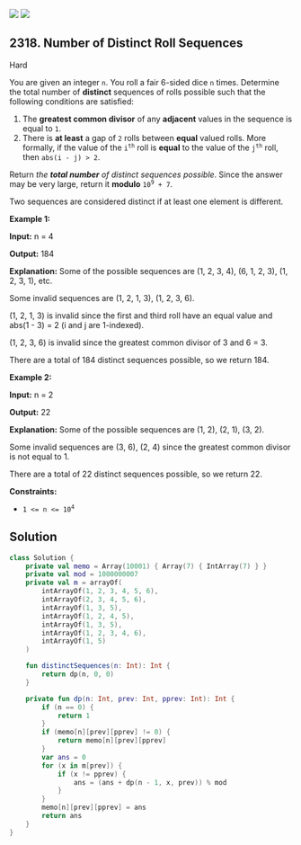 [![](https://img.shields.io/github/stars/javadev/LeetCode-in-Kotlin?label=Stars&style=flat-square)](https://github.com/javadev/LeetCode-in-Kotlin)
[![](https://img.shields.io/github/forks/javadev/LeetCode-in-Kotlin?label=Fork%20me%20on%20GitHub%20&style=flat-square)](https://github.com/javadev/LeetCode-in-Kotlin/fork)

## 2318\. Number of Distinct Roll Sequences

Hard

You are given an integer `n`. You roll a fair 6-sided dice `n` times. Determine the total number of **distinct** sequences of rolls possible such that the following conditions are satisfied:

1.  The **greatest common divisor** of any **adjacent** values in the sequence is equal to `1`.
2.  There is **at least** a gap of `2` rolls between **equal** valued rolls. More formally, if the value of the <code>i<sup>th</sup></code> roll is **equal** to the value of the <code>j<sup>th</sup></code> roll, then `abs(i - j) > 2`.

Return _the **total number** of distinct sequences possible_. Since the answer may be very large, return it **modulo** <code>10<sup>9</sup> + 7</code>.

Two sequences are considered distinct if at least one element is different.

**Example 1:**

**Input:** n = 4

**Output:** 184

**Explanation:** Some of the possible sequences are (1, 2, 3, 4), (6, 1, 2, 3), (1, 2, 3, 1), etc.

Some invalid sequences are (1, 2, 1, 3), (1, 2, 3, 6).

(1, 2, 1, 3) is invalid since the first and third roll have an equal value and abs(1 - 3) = 2 (i and j are 1-indexed).

(1, 2, 3, 6) is invalid since the greatest common divisor of 3 and 6 = 3.

There are a total of 184 distinct sequences possible, so we return 184.

**Example 2:**

**Input:** n = 2

**Output:** 22

**Explanation:** Some of the possible sequences are (1, 2), (2, 1), (3, 2).

Some invalid sequences are (3, 6), (2, 4) since the greatest common divisor is not equal to 1.

There are a total of 22 distinct sequences possible, so we return 22. 

**Constraints:**

*   <code>1 <= n <= 10<sup>4</sup></code>

## Solution

```kotlin
class Solution {
    private val memo = Array(10001) { Array(7) { IntArray(7) } }
    private val mod = 1000000007
    private val m = arrayOf(
        intArrayOf(1, 2, 3, 4, 5, 6),
        intArrayOf(2, 3, 4, 5, 6),
        intArrayOf(1, 3, 5),
        intArrayOf(1, 2, 4, 5),
        intArrayOf(1, 3, 5),
        intArrayOf(1, 2, 3, 4, 6),
        intArrayOf(1, 5)
    )

    fun distinctSequences(n: Int): Int {
        return dp(n, 0, 0)
    }

    private fun dp(n: Int, prev: Int, pprev: Int): Int {
        if (n == 0) {
            return 1
        }
        if (memo[n][prev][pprev] != 0) {
            return memo[n][prev][pprev]
        }
        var ans = 0
        for (x in m[prev]) {
            if (x != pprev) {
                ans = (ans + dp(n - 1, x, prev)) % mod
            }
        }
        memo[n][prev][pprev] = ans
        return ans
    }
}
```